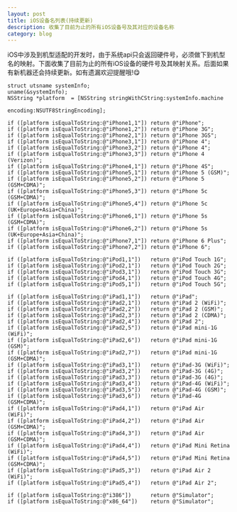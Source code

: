 ```yaml
---
layout: post
title: iOS设备名列表(持续更新)
description: 收集了目前为止的所有iOS设备号及其对应的设备名称
category: blog
---
```

	
iOS中涉及到机型适配的开发时，由于系统api只会返回硬件号，必须做下到机型名的映射。下面收集了目前为止的所有iOS设备的硬件号及其映射关系。后面如果有新机器还会持续更新。如有遗漏欢迎提醒哦!😋
	
    struct utsname systemInfo;
    uname(&systemInfo);
    NSString *platform 	= [NSString stringWithCString:systemInfo.machine
                                             encoding:NSUTF8StringEncoding];

	if ([platform isEqualToString:@"iPhone1,1"]) return @"iPhone";
	if ([platform isEqualToString:@"iPhone1,2"]) return @"iPhone 3G";
	if ([platform isEqualToString:@"iPhone2,1"]) return @"iPhone 3GS";
	if ([platform isEqualToString:@"iPhone3,1"]) return @"iPhone 4";
	if ([platform isEqualToString:@"iPhone3,2"]) return @"iPhone 4";
	if ([platform isEqualToString:@"iPhone3,3"]) return @"iPhone 4 (Verizon)";
	if ([platform isEqualToString:@"iPhone4,1"]) return @"iPhone 4S";
	if ([platform isEqualToString:@"iPhone5,1"]) return @"iPhone 5 (GSM)";
	if ([platform isEqualToString:@"iPhone5,2"]) return @"iPhone 5 (GSM+CDMA)";
	if ([platform isEqualToString:@"iPhone5,3"]) return @"iPhone 5c (GSM+CDMA)";
	if ([platform isEqualToString:@"iPhone5,4"]) return @"iPhone 5c (UK+Europe+Asia+China)";
	if ([platform isEqualToString:@"iPhone6,1"]) return @"iPhone 5s (GSM+CDMA)";
	if ([platform isEqualToString:@"iPhone6,2"]) return @"iPhone 5s (UK+Europe+Asia+China)";
	if ([platform isEqualToString:@"iPhone7,1"]) return @"iPhone 6 Plus";
	if ([platform isEqualToString:@"iPhone7,2"]) return @"iPhone 6";
	
	if ([platform isEqualToString:@"iPod1,1"])   return @"iPod Touch 1G";
	if ([platform isEqualToString:@"iPod2,1"])   return @"iPod Touch 2G";
	if ([platform isEqualToString:@"iPod3,1"])   return @"iPod Touch 3G";
	if ([platform isEqualToString:@"iPod4,1"])   return @"iPod Touch 4G";
	if ([platform isEqualToString:@"iPod5,1"])   return @"iPod Touch 5G";
	
	if ([platform isEqualToString:@"iPad1,1"])   return @"iPad";
	if ([platform isEqualToString:@"iPad2,1"])   return @"iPad 2 (WiFi)";
	if ([platform isEqualToString:@"iPad2,2"])   return @"iPad 2 (GSM)";
	if ([platform isEqualToString:@"iPad2,3"])   return @"iPad 2 (CDMA)";
	if ([platform isEqualToString:@"iPad2,4"])   return @"iPad 2";
	if ([platform isEqualToString:@"iPad2,5"])   return @"iPad mini-1G (WiFi)";
	if ([platform isEqualToString:@"iPad2,6"])   return @"iPad mini-1G (GSM)";
	if ([platform isEqualToString:@"iPad2,7"])   return @"iPad mini-1G (GSM+CDMA)";
	if ([platform isEqualToString:@"iPad3,1"])   return @"iPad-3G (WiFi)";
	if ([platform isEqualToString:@"iPad3,2"])   return @"iPad-3G (4G)";
	if ([platform isEqualToString:@"iPad3,3"])   return @"iPad-3G (4G)";
	if ([platform isEqualToString:@"iPad3,4"])   return @"iPad-4G (WiFi)";
	if ([platform isEqualToString:@"iPad3,5"])   return @"iPad-4G (GSM)";
	if ([platform isEqualToString:@"iPad3,6"])   return @"iPad-4G (GSM+CDMA)";
	if ([platform isEqualToString:@"iPad4,1"])   return @"iPad Air (WiFi)";
	if ([platform isEqualToString:@"iPad4,2"])   return @"iPad Air (GSM+CDMA)";
	if ([platform isEqualToString:@"iPad4,3"])   return @"iPad Air (GSM+CDMA)";
	if ([platform isEqualToString:@"iPad4,4"])   return @"iPad Mini Retina (WiFi)";
	if ([platform isEqualToString:@"iPad4,5"])   return @"iPad Mini Retina (GSM+CDMA)";
	if ([platform isEqualToString:@"iPad5,3"])   return @"iPad Air 2 (WiFi)";
	if ([platform isEqualToString:@"iPad5,4"])   return @"iPad Air 2";
	
	if ([platform isEqualToString:@"i386"])      return @"Simulator";
	if ([platform isEqualToString:@"x86_64"])    return @"Simulator";
